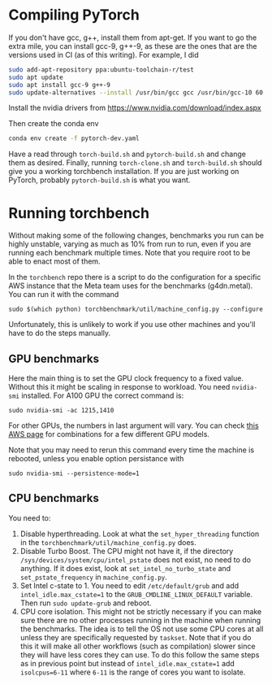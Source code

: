 # Compiling PyTorch

If you don't have gcc, g++, install them from apt-get.
If you want to go the extra mile, you can install gcc-9, g++-9, as these are the ones that are the versions used in CI (as of this writing). For example, I did
```bash
sudo add-apt-repository ppa:ubuntu-toolchain-r/test
sudo apt update
sudo apt install gcc-9 g++-9
sudo update-alternatives --install /usr/bin/gcc gcc /usr/bin/gcc-10 60 --slave /usr/bin/g++ g++ /usr/bin/g++-9 --slave /usr/bin/cc cc /usr/bin/gcc-9
```

Install the nvidia drivers from https://www.nvidia.com/download/index.aspx

Then create the conda env
```bash
conda env create -f pytorch-dev.yaml
```

Have a read through `torch-build.sh` and `pytorch-build.sh` and change them as desired.
Finally, running `torch-clone.sh` and `torch-build.sh` should give you a working torchbench installation.
If you are just working on PyTorch, probably `pytorch-build.sh` is what you want.


# Running torchbench

Without making some of the following changes, benchmarks you run can be highly unstable, varying as much as 10% from run to run, even if you are running each benchmark multiple times. Note that you require root to be able to enact most of them.

In the `torchbench` repo there is a script to do the configuration for a specific AWS instance that the Meta team uses for the benchmarks (g4dn.metal). You can run it with the command

```
sudo $(which python) torchbenchmark/util/machine_config.py --configure
```

Unfortunately, this is unlikely to work if you use other machines and you'll have to do the steps manually.

## GPU benchmarks

Here the main thing is to set the GPU clock frequency to a fixed value. Without this it might be scaling in response to workload. You need `nvidia-smi` installed. For A100 GPU the correct command is:

`sudo nvidia-smi -ac 1215,1410`

For other GPUs, the numbers in last argument will vary. You can check
[this AWS page](https://docs.amazonaws.cn/en_us/AWSEC2/latest/UserGuide/optimize_gpu.html) for combinations for a few different GPU models.

Note that you may need to rerun this command every time the machine is rebooted, unless you enable option persistance with

`sudo nvidia-smi --persistence-mode=1`

## CPU benchmarks

You need to:

1. Disable hyperthreading. Look at what the `set_hyper_threading` function in the `torchbenchmark/util/machine_config.py` does.
2. Disable Turbo Boost. The CPU might not have it, if the directory `/sys/devices/system/cpu/intel_pstate` does not exist, no need to do anything. If it does exist, look at `set_intel_no_turbo_state` and `set_pstate_frequency` in `machine_config.py`.
3. Set Intel c-state to 1. You need to edit `/etc/default/grub` and add `intel_idle.max_cstate=1` to the `GRUB_CMDLINE_LINUX_DEFAULT` variable. Then run `sudo update-grub` and reboot.
3. CPU core isolation. This might not be strictly necessary if you can make sure there are no other processes running in the machine when running the benchmarks. The idea is to tell the OS not use some CPU cores at all unless they are specifically requested by `taskset`. Note that if you do this it will make all other workflows (such as compilation) slower since they will have less cores they can use.  To do this follow the same steps as in previous point but instead of `intel_idle.max_cstate=1` add `isolcpus=6-11` where `6-11` is the range of cores you want to isolate.

